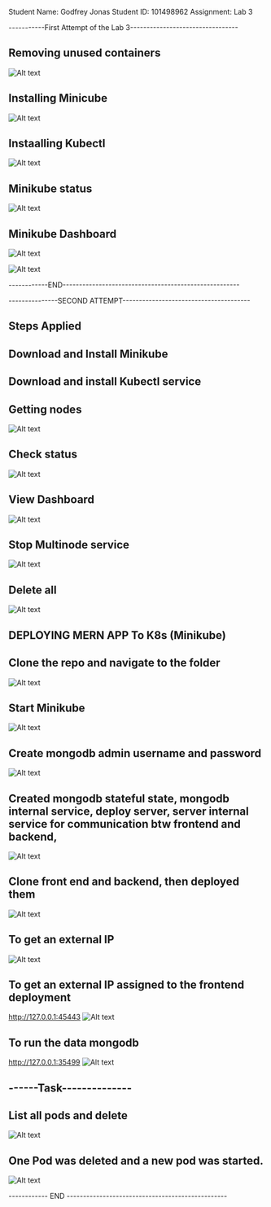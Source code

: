Student Name: Godfrey Jonas
Student ID: 101498962
Assignment: Lab 3

-----------First Attempt of the Lab 3---------------------------------
## Removing unused containers
![Alt text](1.png)

## Installing Minicube
![Alt text](2.png)

## Instaalling Kubectl
![Alt text](3.png)

## Minikube status
![Alt text](4.png)

## Minikube Dashboard
![Alt text](Dashboard.png)

![Alt text](image.png)

------------END------------------------------------------------------

---------------SECOND ATTEMPT---------------------------------------
## Steps Applied

## Download and Install Minikube
## Download and install Kubectl service

## Getting nodes
![Alt text](image-1.png)

## Check status
![Alt text](image-2.png)

## View Dashboard
![Alt text](image-3.png)

## Stop Multinode service
![Alt text](image-4.png)

## Delete all
![Alt text](image-5.png)


## DEPLOYING MERN APP To K8s (Minikube)

## Clone the repo and navigate to the folder
![Alt text](image-6.png)

## Start Minikube
![Alt text](image-7.png)

## Create mongodb admin username and password
![Alt text](image-8.png)

## Created mongodb stateful state, mongodb internal service, deploy server, server internal service for communication btw frontend and backend,
![Alt text](image-9.png)

## Clone front end and backend, then deployed them
![Alt text](image-10.png)

## To get an external IP
![Alt text](image-11.png)

## To get an external IP assigned to the frontend deployment
http://127.0.0.1:45443
![Alt text](image-12.png)

## To run the data mongodb
http://127.0.0.1:35499
![Alt text](image-13.png)

## ------Task--------------
## List all pods and delete
![Alt text](image-14.png)

## One Pod was deleted and a new pod was started.
![Alt text](image-15.png)

------------ END -------------------------------------------------